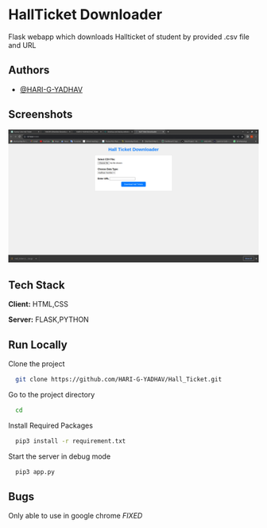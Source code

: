 
# HallTicket Downloader 

Flask webapp which downloads Hallticket of student by provided .csv file and URL


## Authors

- [@HARI-G-YADHAV](https://www.github.com/HARI-G-YADHAV)



## Screenshots

![App Screenshot](./Screenshot.png)


## Tech Stack

**Client:** HTML,CSS

**Server:** FLASK,PYTHON


## Run Locally

Clone the project

```bash
  git clone https://github.com/HARI-G-YADHAV/Hall_Ticket.git
```

Go to the project directory

```bash
  cd 
```

Install Required Packages 

```bash
  pip3 install -r requirement.txt
```

Start the server in debug mode

```bash
  pip3 app.py

```


## Bugs
Only able to use in google chrome *FIXED*
